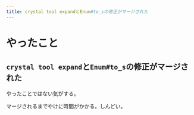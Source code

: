 ```yaml
---
title: crystal tool expandとEnum#to_sの修正がマージされた
---
```


# やったこと

## `crystal tool expand`と`Enum#to_s`の修正がマージされた

やったことではない気がする。

マージされるまでやけに時間がかかる。しんどい。
